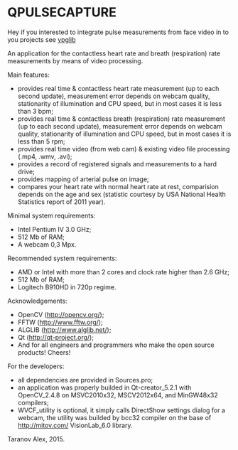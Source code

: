 QPULSECAPTURE	
=========================================================================================

Hey if you interested to integrate pulse measurements from face video in to you projects see [vpglib](https://github.com/pi-null-mezon/vpglib)

An application for the contactless heart rate and breath (respiration) rate measurements
by means of video processing.

Main features:
- provides real time & contactless heart rate measurement (up to each second update), measurement error depends on webcam quality, stationarity of illumination and CPU speed, but in most cases it is less than 3 bpm;
- provides real time & contactless breath (respiration) rate measurement (up to each second update), measurement error depends on webcam quality, stationarity of illumination and CPU speed, but in most cases it is less than 5 rpm;
- provides real time video (from web cam) & existing video file processing (.mp4, .wmv, .avi);
- provides a record of registered signals and measurements to a hard drive;
- provides mapping of arterial pulse on image;
- compares your heart rate with normal heart rate at rest, comparision depends on the age and sex (statistic courtesy by USA National Health Statistics report of 2011 year).

Minimal system requirements:
- Intel Pentium IV 3.0 GHz;
- 512 Mb of RAM;
- A webcam 0,3 Mpx.

Recommended system requirements:
- AMD or Intel with more than 2 cores and clock rate higher than 2.6 GHz;
- 512 Mb of RAM;
- Logitech B910HD in 720p regime.

Acknowledgements:
- OpenCV (http://opencv.org/);
- FFTW (http://www.fftw.org/);
- ALGLIB (http://www.alglib.net/);
- Qt (http://qt-project.org/);
- And for all engineers and programmers who make the open source products! Cheers!

For the developers:
- all dependencies are provided in Sources.pro;
- an application was properly builded in Qt-creator_5.2.1 with OpenCV_2.4.8 on MSVC2010x32, MSCV2012x64, and MinGW48x32 compilers;
- WVCF_utility is optional, it simply calls DirectShow settings dialog for a webcam, the utility was builded by bcc32 compiler on the base of http://mitov.com/ VisionLab_6.0 library. 

Taranov Alex, 2015.


